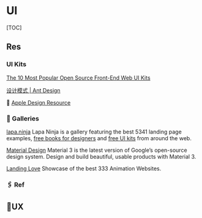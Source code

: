 # UI

[TOC]



## Res
### UI Kits
[The 10 Most Popular Open Source Front-End Web UI Kits](https://speckyboy.com/open-source-front-end-ui-kits/)

[设计模式 | Ant Design](https://www.yuque.com/ant-design/design-pattern/intro)

📂 [Apple Design Resource](https://developer.apple.com/design/resources/)


### 💄 Galleries
[lapa.ninja](https://www.lapa.ninja)
Lapa Ninja is a gallery featuring the best 5341 landing page examples, [free books for designers](https://www.lapa.ninja/book/) and [free UI kits](https://www.lapa.ninja/freebies/) from around the web.

[Material Design](https://m3.material.io)
Material 3 is the latest version of Google’s open-source design system. Design and build beautiful, usable products with Material 3.

[Landing Love](https://www.landing.love/)
Showcase of the best 333 Animation Websites.



### 🖇️ Ref
[普通人的网页配色方案]:https://www.ruanyifeng.com/blog/2019/03/coloring-scheme.html



## 🫰UX

